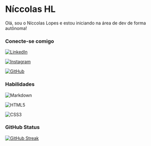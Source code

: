 # Níccolas HL

Olá, sou o Níccolas Lopes e estou iniciando na área de dev de forma autônoma!

### Conecte-se comigo
[![LinkedIn](https://img.shields.io/badge/LinkedIn-0077B5?style=for-the-badge&logo=linkedin&logoColor=white)](https://www.linkedin.com/in/niccolaslopes/)

[![Instagram](https://img.shields.io/badge/-Instagram-%23E4405F?style=for-the-badge&logo=instagram&logoColor=white)](https://www.instagram.com/lopesnicc_/)

[![GitHub](https://img.shields.io/badge/GitHub-100000?style=for-the-badge&logo=github&logoColor=white)](https://github.com/NiccolasHL)


### Habilidades

![Markdown](https://img.shields.io/badge/Markdown-000?style=for-the-badge&logo=markdown)

![HTML5](https://img.shields.io/badge/HTML5-E34F26?style=for-the-badge&logo=html5&logoColor=white)

![CSS3](https://img.shields.io/badge/CSS3-1572B6?style=for-the-badge&logo=css3&logoColor=white)

### GitHub Status

[![GitHub Streak](https://streak-stats.demolab.com/?user=NiccolasHL&theme=graywhite&background=FFF&border=000&dates=FFF)](https://git.io/streak-stats)